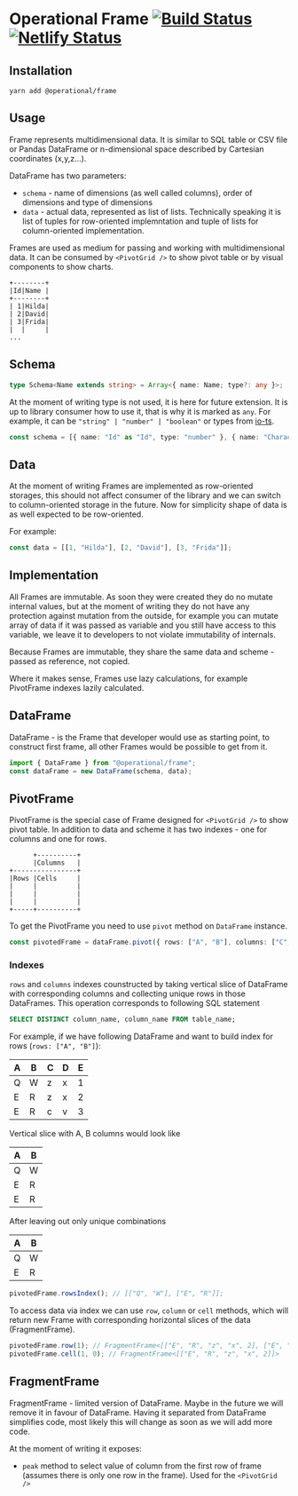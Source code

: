 # Operational Frame [![Build Status](https://travis-ci.com/contiamo/operational-visualizations.svg?branch=master)](https://travis-ci.com/contiamo/operational-visualizations) [![Netlify Status](https://api.netlify.com/api/v1/badges/37ca92a3-60e8-428e-a7ff-91666b59b4a8/deploy-status)](https://app.netlify.com/sites/operational-visualizations/deploys)

## Installation

```
yarn add @operational/frame
```

## Usage

Frame represents multidimensional data. It is similar to SQL table or CSV file or Pandas DataFrame or n-dimensional space described by Cartesian coordinates (x,y,z...).

DataFrame has two parameters:

- `schema` - name of dimensions (as well called columns), order of dimensions and type of dimensions
- `data` - actual data, represented as list of lists. Technically speaking it is list of tuples for row-oriented implemntation and tuple of lists for column-oriented implementation.

Frames are used as medium for passing and working with multidimensional data. It can be consumed by `<PivotGrid />` to show pivot table or by visual components to show charts.

```
+--------+
|Id|Name |
+--------+
| 1|Hilda|
| 2|David|
| 3|Frida|
|  |     |
...
```

## Schema

```ts
type Schema<Name extends string> = Array<{ name: Name; type?: any }>;
```

At the moment of writing type is not used, it is here for future extension. It is up to library consumer how to use it, that is why it is marked as `any`. For example, it can be `"string" | "number" | "boolean"` or types from [io-ts](https://github.com/gcanti/io-ts#implemented-types--combinators).

```ts
const schema = [{ name: "Id" as "Id", type: "number" }, { name: "Character" as "Character", type: "string" }];
```

## Data

At the moment of writing Frames are implemented as row-oriented storages, this should not affect consumer of the library and we can switch to column-oriented storage in the future. Now for simplicity shape of data is as well expected to be row-oriented.

For example:

```ts
const data = [[1, "Hilda"], [2, "David"], [3, "Frida"]];
```

## Implementation

All Frames are immutable. As soon they were created they do no mutate internal values, but at the moment of writing they do not have any protection against mutation from the outside, for example you can mutate array of data if it was passed as variable and you still have access to this variable, we leave it to developers to not violate immutability of internals.

Because Frames are immutable, they share the same data and scheme - passed as reference, not copied.

Where it makes sense, Frames use lazy calculations, for example PivotFrame indexes lazily calculated.

## DataFrame

DataFrame - is the Frame that developer would use as starting point, to construct first frame, all other Frames would be possible to get from it.

```ts
import { DataFrame } from "@operational/frame";
const dataFrame = new DataFrame(schema, data);
```

## PivotFrame

PivotFrame is the special case of Frame designed for `<PivotGrid />` to show pivot table. In addition to data and scheme it has two indexes - one for columns and one for rows.

```
      +----------+
      |Columns   |
+----------------+
|Rows |Cells     |
|     |          |
|     |          |
|     |          |
+-----+----------+
```

To get the PivotFrame you need to use `pivot` method on `DataFrame` instance.

```ts
const pivotedFrame = dataFrame.pivot({ rows: ["A", "B"], columns: ["C", "D"] });
```

### Indexes

`rows` and `columns` indexes counstructed by taking vertical slice of DataFrame with corresponding columns and collecting unique rows in those DataFrames. This operation corresponds to following SQL statement

```sql
SELECT DISTINCT column_name, column_name FROM table_name;
```

For example, if we have following DataFrame and want to build index for rows (`rows: ["A", "B"]`):

| A   | B   | C   | D   | E   |
| --- | --- | --- | --- | --- |
| Q   | W   | z   | x   | 1   |
| E   | R   | z   | x   | 2   |
| E   | R   | c   | v   | 3   |

Vertical slice with A, B columns would look like

| A   | B   |
| --- | --- |
| Q   | W   |
| E   | R   |
| E   | R   |

After leaving out only unique combinations

| A   | B   |
| --- | --- |
| Q   | W   |
| E   | R   |

```ts
pivotedFrame.rowsIndex(); // [["Q", "W"], ["E", "R"]];
```

To access data via index we can use `row`, `column` or `cell` methods, which will return new Frame with corresponding horizontal slices of the data (FragmentFrame).

```ts
pivotedFrame.row(1); // FragmentFrame<[["E", "R", "z", "x", 2], ["E", "R", "c", "v", 3]]>
pivotedFrame.cell(1, 0); // FragmentFrame<[["E", "R", "z", "x", 2]]>
```

## FragmentFrame

FragmentFrame - limited version of DataFrame. Maybe in the future we will remove it in favour of DataFrame. Having it separated from DataFrame simplifies code, most likely this will change as soon as we will add more code.

At the moment of writing it exposes:

- `peak` method to select value of column from the first row of frame (assumes there is only one row in the frame). Used for the `<PivotGrid />`
